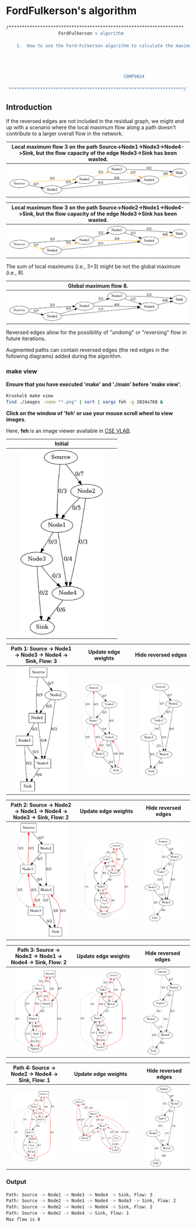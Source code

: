 # FordFulkerson's algorithm

``` sh
/*******************************************************************
                    FordFulkerson's algorithm 

    1.  How to use the Ford-Fulkerson algorithm to calculate the maximum flow.




                                             COMP9024

 *******************************************************************/
``` 

## Introduction

If the reversed edges are not included in the residual graph, we might end up with a scenario where the local maximum flow along a path doesn't contribute to a larger overall flow in the network.

| Local maximum flow 3 on the path Source->Node1->Node3->Node4->Sink, but the flow capacity of the edge Node3->Sink has been wasted. | 
|:-------------:|
| <img src="diagrams/LocalMaximum.png" width="100%" height="100%"> | 

| Local maximum flow 3 on the path Source->Node2->Node1->Node4->Sink, but the flow capacity of the edge Node3->Sink has been wasted. | 
|:-------------:|
| <img src="diagrams/LocalMaximum2.png" width="100%" height="100%"> | 

The sum of local maximums (i.e., 3+3) might be not the global maximum (i.e., 8).

| Global maximum flow 8. | 
|:-------------:|
| <img src="diagrams/GlobalMaximum.png" width="100%" height="100%"> | 

Reversed edges allow for the possibility of "undoing" or "reversing" flow in future iterations.

Augmented paths can contain reversed edges (the red edges in the following diagrams) added during the algorithm.

###  make view

**Ensure that you have executed 'make' and './main' before 'make view'.**


```sh
Kruskal$ make view
find ./images -name "*.png" | sort | xargs feh -g 1024x768 &
```

**Click on the window of 'feh' or use your mouse scroll wheel to view images**.

Here, **feh** is an image viewer available in [CSE VLAB](https://vlabgateway.cse.unsw.edu.au/).


| Initial | 
|:-------------:|
| <img src="images/FordFulkersonMF_0000.png" width="80%" height="80%"> |  

| Path 1: Source -> Node1 -> Node3 -> Node4 -> Sink, Flow: 3 | Update edge weights | Hide reversed edges |
|:-------------:|:-------------:|:-------------:|
| <img src="images/FordFulkersonMF_0001.png" width="80%" height="80%"> |  <img src="images/FordFulkersonMF_0002.png" width="80%" height="80%"> |<img src="images/FordFulkersonMF_0003.png" width="80%" height="80%"> |

| Path 2: Source -> Node2 -> Node1 -> Node4 -> Node3 -> Sink, Flow: 2 |Update edge weights | Hide reversed edges |
|:-------------:|:-------------:|:-------------:|
| <img src="images/FordFulkersonMF_0004.png" width="80%" height="80%"> | <img src="images/FordFulkersonMF_0005.png" width="80%" height="80%"> |<img src="images/FordFulkersonMF_0006.png" width="80%" height="80%"> |

| Path 3: Source -> Node2 -> Node1 -> Node4 -> Sink, Flow: 2 | Update edge weights | Hide reversed edges |
|:-------------:|:-------------:|:-------------:|
| <img src="images/FordFulkersonMF_0007.png" width="80%" height="80%"> | <img src="images/FordFulkersonMF_0008.png" width="80%" height="80%"> | <img src="images/FordFulkersonMF_0009.png" width="80%" height="80%"> |

| Path 4: Source -> Node2 -> Node4 -> Sink, Flow: 1 |Update edge weights | Hide reversed edges |
|:-------------:|:-------------:|:-------------:|
| <img src="images/FordFulkersonMF_0010.png" width="80%" height="80%"> | <img src="images/FordFulkersonMF_0011.png" width="80%" height="80%"> | <img src="images/FordFulkersonMF_0012.png" width="80%" height="80%"> |


### Output

```sh
Path: Source -> Node1 -> Node3 -> Node4 -> Sink, Flow: 3
Path: Source -> Node2 -> Node1 -> Node4 -> Node3 -> Sink, Flow: 2
Path: Source -> Node2 -> Node1 -> Node4 -> Sink, Flow: 2
Path: Source -> Node2 -> Node4 -> Sink, Flow: 1
Max flow is 8 

```

